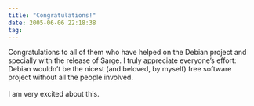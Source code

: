 ```yaml
---
title: "Congratulations!"
date: 2005-06-06 22:18:38
tag: 
---
```

Congratulations to all of them who have helped on the Debian project
and specially with the release of Sarge. I truly appreciate everyone&#8217;s
effort: Debian wouldn&#8217;t be the nicest (and beloved, by myself) free
software project without all the people involved.<br/><br/>
I am very excited about this. <br/><br/><br/>

